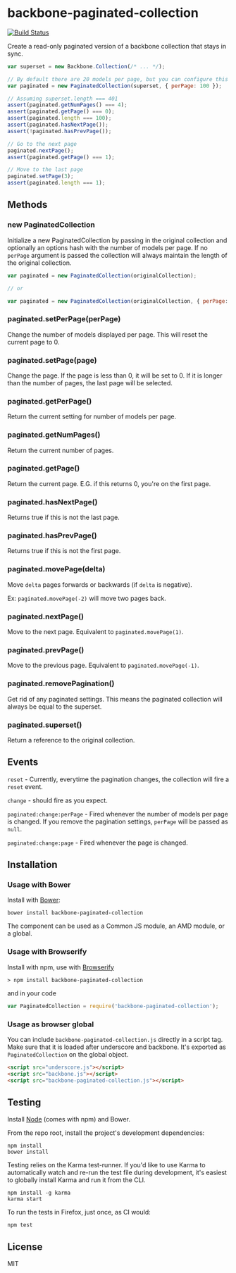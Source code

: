 # backbone-paginated-collection

[![Build Status](https://secure.travis-ci.org/jmorrell/backbone-paginated-collection.png?branch=master)](http://travis-ci.org/jmorrell/backbone-paginated-collection)

Create a read-only paginated version of a backbone collection that stays in sync.

```javascript
var superset = new Backbone.Collection(/* ... */);

// By default there are 20 models per page, but you can configure this
var paginated = new PaginatedCollection(superset, { perPage: 100 });

// Assuming superset.length === 401
assert(paginated.getNumPages() === 4);
assert(paginated.getPage() === 0);
assert(paginated.length === 100);
assert(paginated.hasNextPage());
assert(!paginated.hasPrevPage());

// Go to the next page
paginated.nextPage();
assert(paginated.getPage() === 1);

// Move to the last page
paginated.setPage(3);
assert(paginated.length === 1);
```

## Methods

### new PaginatedCollection

Initialize a new PaginatedCollection by passing in the original collection and optionally
an options hash with the number of models per page. If no `perPage` argument is passed
the collection will always maintain the length of the original collection.

```javascript
var paginated = new PaginatedCollection(originalCollection);

// or

var paginated = new PaginatedCollection(originalCollection, { perPage: 15 });
```

### paginated.setPerPage(perPage)

Change the number of models displayed per page. This will reset the current page to 0.

### paginated.setPage(page)

Change the page. If the page is less than 0, it will be set to 0. If it is longer than
the number of pages, the last page will be selected.

### paginated.getPerPage()

Return the current setting for number of models per page.

### paginated.getNumPages()

Return the current number of pages.

### paginated.getPage()

Return the current page. E.G. if this returns 0, you're on the first page.

### paginated.hasNextPage()

Returns true if this is not the last page.

### paginated.hasPrevPage()

Returns true if this is not the first page.

### paginated.movePage(delta)

Move `delta` pages forwards or backwards (if `delta` is negative).

Ex: `paginated.movePage(-2)` will move two pages back.

### paginated.nextPage()

Move to the next page. Equivalent to `paginated.movePage(1)`.

### paginated.prevPage()

Move to the previous page. Equivalent to `paginated.movePage(-1)`.

### paginated.removePagination()

Get rid of any paginated settings. This means the paginated collection
will always be equal to the superset.

### paginated.superset()

Return a reference to the original collection.


## Events

`reset` - Currently, everytime the pagination changes, the collection will fire a `reset` event.

`change` - should fire as you expect.

`paginated:change:perPage` - Fired whenever the number of models per page is changed. If you
                             remove the pagination settings, `perPage` will be passed as `null`.

`paginated:change:page` - Fired whenever the page is changed.

## Installation

### Usage with Bower

Install with [Bower](http://bower.io):

```
bower install backbone-paginated-collection
```

The component can be used as a Common JS module, an AMD module, or a global.

### Usage with Browserify

Install with npm, use with [Browserify](http://browserify.org/)

```
> npm install backbone-paginated-collection
```

and in your code

```javascript
var PaginatedCollection = require('backbone-paginated-collection');
```

### Usage as browser global

You can include `backbone-paginated-collection.js` directly in a script tag. Make 
sure that it is loaded after underscore and backbone. It's exported as `PaginatedCollection`
on the global object.

```HTML
<script src="underscore.js"></script>
<script src="backbone.js"></script>
<script src="backbone-paginated-collection.js"></script>
```

## Testing

Install [Node](http://nodejs.org) (comes with npm) and Bower.

From the repo root, install the project's development dependencies:

```
npm install
bower install
```

Testing relies on the Karma test-runner. If you'd like to use Karma to
automatically watch and re-run the test file during development, it's easiest
to globally install Karma and run it from the CLI.

```
npm install -g karma
karma start
```

To run the tests in Firefox, just once, as CI would:

```
npm test
```

## License

MIT
